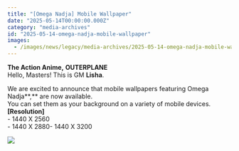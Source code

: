 ```yaml
---
title: "[Omega Nadja] Mobile Wallpaper"
date: "2025-05-14T00:00:00.000Z"
category: "media-archives"
id: "2025-05-14-omega-nadja-mobile-wallpaper"
images:
  - /images/news/legacy/media-archives/2025-05-14-omega-nadja-mobile-wallpaper/649f4f91b5e949f7b314c5edeced9174.webp
---
```


**The Action Anime,** **OUTERPLANE**  
Hello, Masters! This is GM **Lisha**.  
  
We are excited to announce that mobile wallpapers featuring Omega Nadja**,** are now available.  
You can set them as your background on a variety of mobile devices.  
**\[Resolution\]**  
\- 1440 X 2560  
\- 1440 X 2880- 1440 X 3200

![](/images/news/legacy/media-archives/2025-05-14-omega-nadja-mobile-wallpaper/649f4f91b5e949f7b314c5edeced9174.webp)
